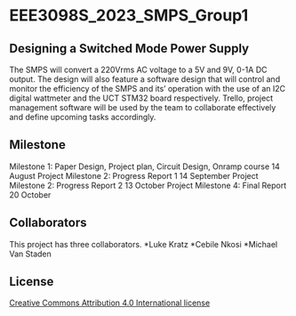 # EEE3098S_2023_SMPS_Group1

## Designing a Switched Mode Power Supply

The SMPS will convert a 220Vrms AC voltage to a 5V and 9V, 0-1A DC output. The design will also feature a software design that will control and monitor the efficiency of the SMPS and its’ operation with the use of an I2C digital wattmeter and the UCT STM32 board respectively. Trello, project management software will be used by the team to collaborate effectively and define upcoming tasks accordingly.

## Milestone
Milestone 1: Paper Design, Project plan, Circuit Design, Onramp course        14 August
Project Milestone 2: Progress Report 1                                        14 September
Project Milestone 2: Progress Report 2                                        13 October
Project Milestone 4: Final Report                                             20 October



## Collaborators
This project has three collaborators.
*Luke Kratz
*Cebile Nkosi
*Michael Van Staden

## License
[Creative Commons Attribution 4.0 International license](https://choosealicense.com/licenses/cc-by-4.0/)
